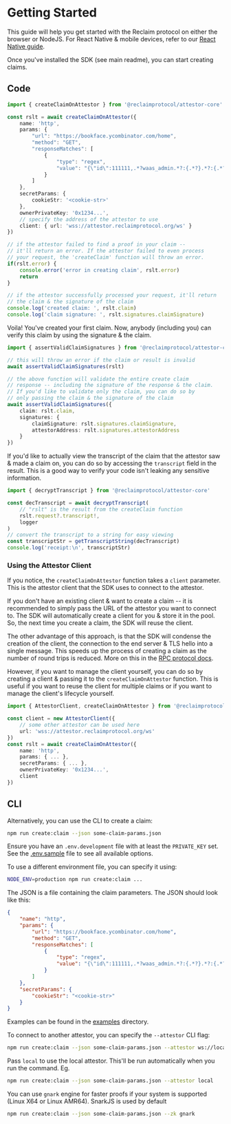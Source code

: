 # Getting Started

This guide will help you get started with the Reclaim protocol on either the browser or NodeJS. For React Native & mobile devices, refer to our [React Native guide](docs/browser-rpc.md).

Once you've installed the SDK (see main readme), you can start creating claims.

## Code

```ts
import { createClaimOnAttestor } from '@reclaimprotocol/attestor-core'

const rslt = await createClaimOnAttestor({
	name: 'http',
	params: {
		"url": "https://bookface.ycombinator.com/home",
		"method": "GET",
		"responseMatches": [
			{
				"type": "regex",
				"value": "{\"id\":111111,.*?waas_admin.*?:{.*?}.*?:{.*?}.*?(?:full_name|first_name).*?}"
			}
		]
	},
	secretParams: {
		cookieStr: '<cookie-str>'
	},
	ownerPrivateKey: '0x1234...',
	// specify the address of the attestor to use
	client: { url: 'wss://attestor.reclaimprotocol.org/ws' }
})

// if the attestor failed to find a proof in your claim --
// it'll return an error. If the attestor failed to even process
// your request, the 'createClaim' function will throw an error.
if(rslt.error) {
	console.error('error in creating claim', rslt.error)
	return
}

// if the attestor successfully processed your request, it'll return
// the claim & the signature of the claim
console.log('created claim: ', rslt.claim)
console.log('claim signature: ', rslt.signatures.claimSignature)
```

Voila! You've created your first claim. Now, anybody (including you) can verify this claim by using the signature & the claim.
``` ts
import { assertValidClaimSignatures } from '@reclaimprotocol/attestor-core'

// this will throw an error if the claim or result is invalid
await assertValidClaimSignatures(rslt)

// the above function will validate the entire create claim
// response -- including the signature of the response & the claim.
// If you'd like to validate only the claim, you can do so by
// only passing the claim & the signature of the claim
await assertValidClaimSignatures({
	claim: rslt.claim,
	signatures: {
		claimSignature: rslt.signatures.claimSignature,
		attestorAddress: rslt.signatures.attestorAddress
	}
})
```

If you'd like to actually view the transcript of the claim that the attestor saw & made a claim on, you can do so by accessing the `transcript` field in the result. This is a good way to verify your code isn't leaking any sensitive information.

``` ts
import { decryptTranscript } from '@reclaimprotocol/attestor-core'

const decTranscript = await decryptTranscript(
	// "rslt" is the result from the createClaim function
	rslt.request?.transcript!,
	logger
)
// convert the transcript to a string for easy viewing
const transcriptStr = getTranscriptString(decTranscript)
console.log('receipt:\n', transcriptStr)
```

### Using the Attestor Client

If you notice, the `createClaimOnAttestor` function takes a `client` parameter. This is the attestor client that the SDK uses to connect to the attestor.

If you don't have an existing client & want to create a claim -- it is recommended to simply pass the URL of the attestor you want to connect to. The SDK will automatically create a client for you & store it in the pool. So, the next time you create a claim, the SDK will reuse the client.

The other advantage of this approach, is that the SDK will condense the creation of the client, the connection to the end server & TLS hello into a single message. This speeds up the process of creating a claim as the number of round trips is reduced. More on this in the [RPC protocol docs](docs/rpc.md).

However, if you want to manage the client yourself, you can do so by creating a client & passing it to the `createClaimOnAttestor` function. This is useful if you want to reuse the client for multiple claims or if you want to manage the client's lifecycle yourself.

``` ts
import { AttestorClient, createClaimOnAttestor } from '@reclaimprotocol/attestor-core'

const client = new AttestorClient({
	// some other attestor can be used here
	url: 'wss://attestor.reclaimprotocol.org/ws'
})
const rslt = await createClaimOnAttestor({
	name: 'http',
	params: { ... },
	secretParams: { ... },
	ownerPrivateKey: '0x1234...',
	client
})
```

## CLI

Alternatively, you can use the CLI to create a claim:

```sh
npm run create:claim --json some-claim-params.json
```

Ensure you have an `.env.development` file with at least the `PRIVATE_KEY` set. See the [.env.sample](.env.sample) file to see all available options.

To use a different environment file, you can specify it using:
```sh
NODE_ENV=production npm run create:claim ...
```

The JSON is a file containing the claim parameters. The JSON should look like this:

```json
{
	"name": "http",
	"params": {
		"url": "https://bookface.ycombinator.com/home",
		"method": "GET",
		"responseMatches": [
			{
				"type": "regex",
				"value": "{\"id\":111111,.*?waas_admin.*?:{.*?}.*?:{.*?}.*?(?:full_name|first_name).*?}"
			}
		]
	},
	"secretParams": {
		"cookieStr": "<cookie-str>"
	}
}
```

Examples can be found in the [examples](/example) directory.

To connect to another attestor, you can specify the `--attestor` CLI flag:

``` sh
npm run create:claim --json some-claim-params.json --attestor ws://localhost:8001/ws
```

Pass `local` to use the local attestor. This'll be run automatically when you run the command. Eg.
``` sh
npm run create:claim --json some-claim-params.json --attestor local
```

You can use `gnark` engine for faster proofs if your system is supported (Linux X64 or Linux AMR64). SnarkJS is used by default
``` sh
npm run create:claim --json some-claim-params.json --zk gnark
```
